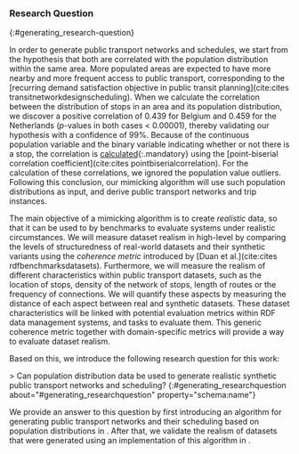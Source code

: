 ### Research Question
{:#generating_research-question}

In order to generate public transport networks and schedules,
we start from the hypothesis that both
are correlated with the population distribution within the same area.
More populated areas are expected to have more nearby and more frequent access to public transport,
corresponding to the [recurring demand satisfaction objective in public transit planning](cite:cites transitnetworkdesignscheduling).
When we calculate the correlation
between the distribution of stops in an area and its population distribution,
we discover a positive correlation of 0.439 for Belgium and 0.459 for the Netherlands (*p*-values in both cases &lt; 0.00001),
thereby validating our hypothesis with a confidence of 99%.
Because of the continuous population variable and the binary variable indicating whether or not there is a stop,
the correlation is [calculated](https://github.com/PoDiGG/podigg-evaluate/blob/master/stats/correlation.r){:.mandatory} using the [point-biserial correlation coefficient](cite:cites pointbiserialcorrelation).
For the calculation of these correlations, we ignored the population value outliers.
Following this conclusion, our mimicking algorithm will use such population distributions as input,
and derive public transport networks and trip instances.

<meta property="lsc:tests" resource="#generating_hypothesis">
<meta about="#generating_hypothesis" property="schema:name" content="Public transport networks and schedules are correlated with the population distribution within the same area.">
<meta property="lsc:confirms" resource="#generating_hypothesis">

The main objective of a mimicking algorithm is to create *realistic* data,
so that it can be used to by benchmarks to evaluate systems under realistic circumstances.
We will measure dataset realism in high-level by comparing the levels of structuredness
of real-world datasets and their synthetic variants
using the *coherence metric* introduced by [Duan et al.](cite:cites rdfbenchmarksdatasets).
Furthermore, we will measure the realism of different characteristics within public transport datasets,
such as the location of stops, density of the network of stops, length of routes or the frequency of connections.
We will quantify these aspects by measuring the distance of each aspect between real and synthetic datasets.
These dataset characteristics will be linked with potential evaluation metrics within RDF data management systems,
and tasks to evaluate them.
This generic coherence metric together with domain-specific metrics will provide a way to evaluate dataset realism.

Based on this, we introduce the following research question for this work:

<div rel="schema:question" markdown="1">
> Can population distribution data be used to generate realistic synthetic public transport networks and scheduling?
{:#generating_researchquestion about="#generating_researchquestion" property="schema:name"}
</div>

We provide an answer to this question by first introducing an
algorithm for generating public transport networks and their scheduling based on population distributions in [](#generating_methodology).
After that, we validate the realism of datasets that were generated using an implementation of this algorithm in [](#generating_evaluation).
